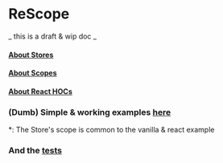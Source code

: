 # ReScope

_ this is a draft & wip doc _


#### [About Stores](./Store.md)
#### [About Scopes](./Scope.md)
#### [About React HOCs](./React.md)

### (Dumb) Simple \& working examples [here](../src/examples)

\*: The Store's scope is common to the vanilla & react example

### And the [tests](../test/Rescope.test.js)